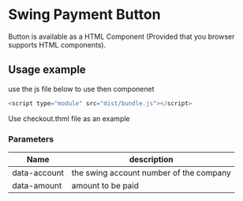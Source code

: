 # Swing Payment Button

Button is available as a HTML Component (Provided that you browser supports HTML components).

## Usage example

use the js file below to use then componenet

```js
<script type="module" src="dist/bundle.js"></script>
````

Use checkout.thml file as an example

### Parameters

|Name| description|
|--- |---|
|data-account|the swing account number of the company|
|data-amount|amount to be paid|
